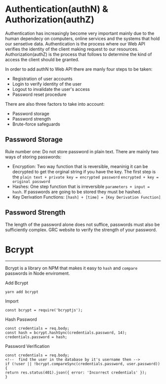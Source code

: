 # Authentication(authN) & Authorization(authZ)

Authentication has increasingly become very important mainly due to the human dependecy on computers, online services and the systems that hold our sensetive data. Authentication is the process where our Web API verifies the identity of the client making request to our resources. Authorization(authZ) is the process that follows to determine the kind of access the client should be granted.

In order to add authN to Web API there are manly four steps to be taken:
  * Registration of user accounts
  * Login to verify identity of the user
  * Logout to invalidate the user's access
  * Password reset procedure 

There are also three factors to take into account:
  * Password storage
  * Password strength
  * Brute-force safeguards

Password Storage
---

Rule number one: Do not store password in plain text. There are mainly two ways of storing passwords:
  * Encryption:
     Two way function that is reversible, meaninig it can be decrypted to      get the orginal string if you have the key. The first step is the 
      `plain text + private key = encrypted password`
      `encrypted + key = original password`  
  * Hashes:
     One step function that is irreversible `parameters + input = hash`. If passwords are going to be stored they must be hashed.
  * Key Derivation Functions:
     `[hash] + [time] = [Key Derivation Function]`   
       
Password Strength
---

The length of the password alone does not suffice, passwords must also be sufficiently complex. GRC website to verify the strength of your password.

# Bcrypt
---

Bcrypt is a library on NPM that makes it easy to `hash` and `compare` passwords in Node enviroment.

Add Bcrypt

```
yarn add bcrypt
```

Import

```
const bcrypt = require('bcryptjs');
```

Hash Password 

```
const credentials = req.body;
const hash = bcrypt.hashSync(credentials.password, 14);
credentials.password = hash; 
```
    

Password Verification 

```
const credentials = req.body;
<!--  find the user in the database by it's username then -->
if (!user || !bcrypt.compareSync(credentials.password, user.password)) {
return res.status(401).json({ error: 'Incorrect credentials' });
}
```
   
